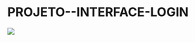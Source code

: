# PROJETO--INTERFACE-LOGIN

<img src="https://github.com/wandersondefariasprogramador/PROJETO--INTERFACE-LOGIN/blob/master/assets/projeto.jpg?raw=true" />






